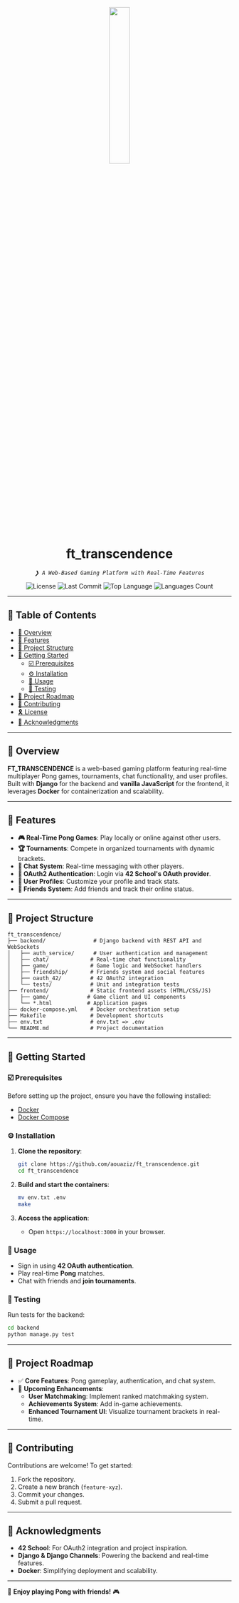<p align="center">
    <img src="/backend/assets/logo.png" align="center" width="30%">
</p>

<h1 align="center">ft_transcendence</h1>

<p align="center">
    <em><code>❯ A Web-Based Gaming Platform with Real-Time Features</code></em>
</p>

<p align="center">
    <img src="https://img.shields.io/github/license/aouaziz/ft_transcendence?style=default&logo=opensourceinitiative&logoColor=white&color=0080ff" alt="License">
    <img src="https://img.shields.io/github/last-commit/aouaziz/ft_transcendence?style=default&logo=git&logoColor=white&color=0080ff" alt="Last Commit">
    <img src="https://img.shields.io/github/languages/top/aouaziz/ft_transcendence?style=default&color=0080ff" alt="Top Language">
    <img src="https://img.shields.io/github/languages/count/aouaziz/ft_transcendence?style=default&color=0080ff" alt="Languages Count">
</p>

---

## 🔗 Table of Contents

- [📍 Overview](#-overview)
- [👾 Features](#-features)
- [📁 Project Structure](#-project-structure)
- [🚀 Getting Started](#-getting-started)
  - [☑️ Prerequisites](#-prerequisites)
  - [⚙️ Installation](#-installation)
  - [🤖 Usage](#-usage)
  - [🧪 Testing](#-testing)
- [📌 Project Roadmap](#-project-roadmap)
- [🔰 Contributing](#-contributing)
- [🎗 License](#-license)
- [🙌 Acknowledgments](#-acknowledgments)

---

## 📍 Overview

**FT_TRANSCENDENCE** is a web-based gaming platform featuring real-time multiplayer Pong games, tournaments, chat functionality, and user profiles. Built with **Django** for the backend and **vanilla JavaScript** for the frontend, it leverages **Docker** for containerization and scalability.

---

## 👾 Features

- **🎮 Real-Time Pong Games**: Play locally or online against other users.
- **🏆 Tournaments**: Compete in organized tournaments with dynamic brackets.
- **💬 Chat System**: Real-time messaging with other players.
- **🔐 OAuth2 Authentication**: Login via **42 School's OAuth provider**.
- **👤 User Profiles**: Customize your profile and track stats.
- **🤝 Friends System**: Add friends and track their online status.

---

## 📁 Project Structure

```
ft_transcendence/
├── backend/               # Django backend with REST API and WebSockets
│   ├── auth_service/      # User authentication and management
│   ├── chat/             # Real-time chat functionality
│   ├── game/             # Game logic and WebSocket handlers
│   ├── friendship/       # Friends system and social features
│   ├── oauth_42/         # 42 OAuth2 integration
│   └── tests/            # Unit and integration tests
├── frontend/             # Static frontend assets (HTML/CSS/JS)
│   ├── game/            # Game client and UI components
│   └── *.html           # Application pages
├── docker-compose.yml    # Docker orchestration setup
├── Makefile              # Development shortcuts
├── env.txt               # env.txt => .env
└── README.md             # Project documentation
```

---

## 🚀 Getting Started

### ☑️ Prerequisites

Before setting up the project, ensure you have the following installed:

- [Docker](https://docs.docker.com/get-docker/)
- [Docker Compose](https://docs.docker.com/compose/install/)

### ⚙️ Installation

1. **Clone the repository**:
   ```bash
   git clone https://github.com/aouaziz/ft_transcendence.git
   cd ft_transcendence
   ```

2. **Build and start the containers**:
   ```bash
   mv env.txt .env
   make
   ```

3. **Access the application**:
   - Open `https://localhost:3000` in your browser.

### 🤖 Usage

- Sign in using **42 OAuth authentication**.
- Play real-time **Pong** matches.
- Chat with friends and **join tournaments**.

### 🧪 Testing

Run tests for the backend:
```bash
cd backend
python manage.py test
```

---

## 📌 Project Roadmap

- ✅ **Core Features**: Pong gameplay, authentication, and chat system.
- 🔄 **Upcoming Enhancements**:
  - **User Matchmaking**: Implement ranked matchmaking system.
  - **Achievements System**: Add in-game achievements.
  - **Enhanced Tournament UI**: Visualize tournament brackets in real-time.

---

## 🔰 Contributing

Contributions are welcome! To get started:

1. Fork the repository.
2. Create a new branch (`feature-xyz`).
3. Commit your changes.
4. Submit a pull request.

---

## 🙌 Acknowledgments

- **42 School**: For OAuth2 integration and project inspiration.
- **Django & Django Channels**: Powering the backend and real-time features.
- **Docker**: Simplifying deployment and scalability.

---

🚀 **Enjoy playing Pong with friends!** 🎮

